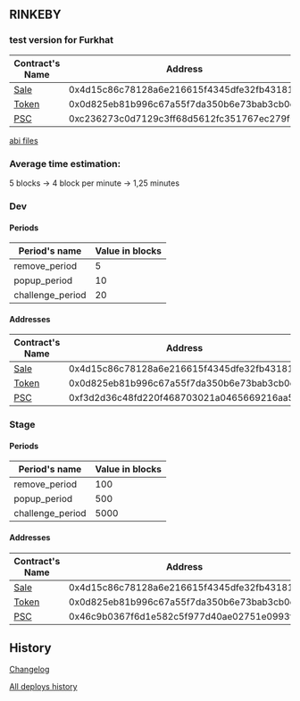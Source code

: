 ## RINKEBY

### test version for Furkhat
|Contract's Name|Address|
|-|-|
|[Sale](https://rinkeby.etherscan.io/address/0x4d15c86c78128a6e216615f4345dfe32fb43181d)|0x4d15c86c78128a6e216615f4345dfe32fb43181d|
|[Token](https://rinkeby.etherscan.io/token/0x0d825eb81b996c67a55f7da350b6e73bab3cb0ec)|0x0d825eb81b996c67a55f7da350b6e73bab3cb0ec|
|[PSC](https://rinkeby.etherscan.io/address/0xc236273c0d7129c3ff68d5612fc351767ec279f0)|0xc236273c0d7129c3ff68d5612fc351767ec279f0|

[abi files](./test/)

### Average time estimation:

5 blocks -> 4 block per minute -> 1,25 minutes

### Dev

#### Periods

|Period's name|Value in blocks|
|-|-|
|remove_period|5|
|popup_period|10|
|challenge_period|20|

#### Addresses

|Contract's Name|Address|
|-|-|
|[Sale](https://rinkeby.etherscan.io/address/0x4d15c86c78128a6e216615f4345dfe32fb43181d)|0x4d15c86c78128a6e216615f4345dfe32fb43181d|
|[Token](https://rinkeby.etherscan.io/token/0x0d825eb81b996c67a55f7da350b6e73bab3cb0ec)|0x0d825eb81b996c67a55f7da350b6e73bab3cb0ec|
|[PSC](https://rinkeby.etherscan.io/address/0xf3d2d36c48fd220f468703021a0465669216aa5c)|0xf3d2d36c48fd220f468703021a0465669216aa5c|

### Stage

#### Periods

|Period's name|Value in blocks|
|-|-|
|remove_period|100|
|popup_period|500|
|challenge_period|5000|

#### Addresses

|Contract's Name|Address|
|-|-|
|[Sale](https://rinkeby.etherscan.io/address/0x4d15c86c78128a6e216615f4345dfe32fb43181d)|0x4d15c86c78128a6e216615f4345dfe32fb43181d|
|[Token](https://rinkeby.etherscan.io/token/0x0d825eb81b996c67a55f7da350b6e73bab3cb0ec)|0x0d825eb81b996c67a55f7da350b6e73bab3cb0ec|
|[PSC](https://rinkeby.etherscan.io/address/0x46c9b0367f6d1e582c5f977d40ae02751e0993ff)|0x46c9b0367f6d1e582c5f977d40ae02751e0993ff|

## History

[Changelog](CHANGELOG.md)

[All deploys history](https://ropsten.etherscan.io/address/0xa5020d791fb405bd2d516a2c0824e5bac0f764b8)
